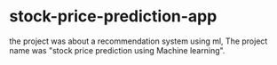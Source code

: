# stock-price-prediction-app
 the project was about a recommendation system using ml, The project name was "stock price prediction using Machine learning". 

